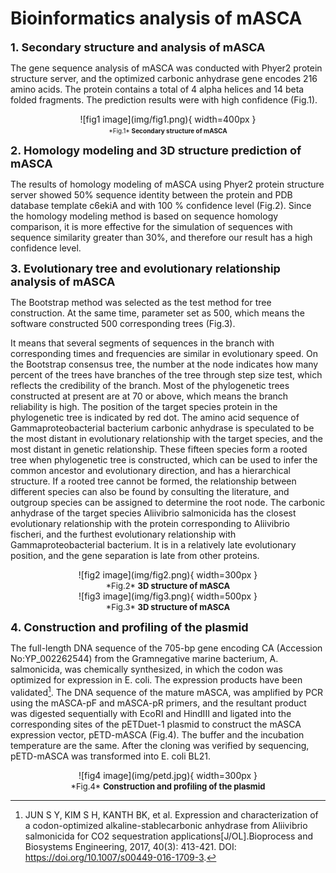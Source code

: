 # Bioinformatics analysis of mASCA

<b><font size=4>1. Secondary structure and analysis of mASCA</b></font>

The gene sequence analysis of mASCA was conducted with Phyer2 protein structure server, and the optimized carbonic anhydrase gene encodes 216 amino acids. The protein contains a total of 4 alpha helices and 14 beta folded fragments. The prediction results were with high confidence (Fig.1).

<center>![fig1 image](img/fig1.png){ width=400px }</center>
<center><font size=1>*Fig.1* <b>Secondary structure of mASCA</b></br></font></center>

<b><font size=4>2. Homology modeling and 3D structure prediction of mASCA</b></font>

The results of homology modeling of mASCA using Phyer2 protein structure server showed 50% sequence identity between the protein and PDB database template c6ekiA and with 100 % confidence level (Fig.2). Since the homology modeling method is based on sequence homology comparison, it is more effective for the simulation of sequences with sequence similarity greater than 30%, and therefore our result has a high confidence level.

<b><font size=4>3. Evolutionary tree and evolutionary relationship analysis of mASCA</b></font>

The Bootstrap method was selected as the test method for tree construction. At the same time, parameter set as 500, which means the software constructed 500 corresponding trees (Fig.3).

It means that several segments of sequences in the branch with corresponding times and frequencies are similar in evolutionary speed. On the Bootstrap consensus tree, the number at the node indicates how many percent of the trees have branches of the tree through step size test, which reflects the credibility of the branch. Most of the phylogenetic trees constructed at present are at 70 or above, which means the branch reliability is high. The position of the target species protein in the phylogenetic tree is indicated by red dot. The amino acid sequence of Gammaproteobacterial bacterium carbonic anhydrase is speculated to be the most distant in evolutionary relationship with the target species, and the most distant in genetic relationship. These fifteen species form a rooted tree when phylogenetic tree is constructed, which can be used to infer the common ancestor and evolutionary direction, and has a hierarchical structure. If a rooted tree cannot be formed, the relationship between different species can also be found by consulting the literature, and outgroup species can be assigned to determine the root node. The carbonic anhydrase of the target species Aliivibrio salmonicida has the closest evolutionary relationship with the protein corresponding to Aliivibrio fischeri, and the furthest evolutionary relationship with Gammaproteobacterial bacterium. It is in a relatively late evolutionary position, and the gene separation is late from other proteins.

<center>![fig2 image](img/fig2.png){ width=300px }</center>
<center><font size=2>*Fig.2* <b>3D structure of mASCA</b></br></font></center>

<center>![fig3 image](img/fig3.png){ width=500px }</center>
<center><font size=2>*Fig.3* <b>3D structure of mASCA</b></br></font></center>

<b><font size=4>4. Construction and profiling of the plasmid</b></font>

The full-length DNA sequence of the 705-bp gene encoding CA (Accession No:YP_002262544) from the Gramnegative marine bacterium, A. salmonicida, was chemically synthesized, in which the codon was optimized for expression in E. coli. The expression products have been validated[^1]. The DNA sequence of the mature mASCA, was amplified by PCR using the mASCA-pF and mASCA-pR primers, and the resultant product was digested sequentially with EcoRI and HindIII and ligated into the corresponding sites of the pETDuet-1 plasmid to construct the mASCA expression vector, pETD-mASCA (Fig.4). The buffer and the incubation temperature are the same. After the cloning was verified by sequencing, pETD-mASCA was transformed into E. coli BL21.


<center>![fig4 image](img/petd.jpg){ width=300px }</center>
<center><font size=2>*Fig.4* <b>Construction and profiling of the plasmid</b></br></font></center>



[^1]: JUN S Y, KIM S H, KANTH BK, et al. Expression and characterization of a codon-optimized alkaline-stablecarbonic anhydrase from Aliivibrio salmonicida for CO2 sequestration applications[J/OL].Bioprocess and Biosystems Engineering, 2017, 40(3): 413-421. DOI: https://doi.org/10.1007/s00449-016-1709-3.
